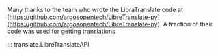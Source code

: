 Many thanks to the team who wrote the LibraTranslate code at [https://github.com/argosopentech/LibreTranslate-py](https://github.com/argosopentech/LibreTranslate-py). A fraction of their code was used for getting translations

::: translate.LibreTranslateAPI